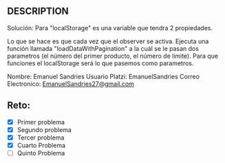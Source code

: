 ## DESCRIPTION

Solución:
Para "localStorage" es una variable que tendra 2 propiedades.

Lo que se hace es que cada vez que el observer se activa. Ejecuta una función llamada "loadDataWithPagination" a la cuál se le pasan dos parametros (el número del primer producto, el número de limite). Para que funciones el localStorage será lo que pasemos como parametros.


Nombre: Emanuel Sandries
Usuario Platzi: EmanuelSandries
Correo Electronico: EmanuelSandries27@gmail.com

## Reto:

- [X] Primer problema
- [x] Segundo problema
- [x] Tercer problema
- [x] Cuarto Problema
- [ ] Quinto Problema
